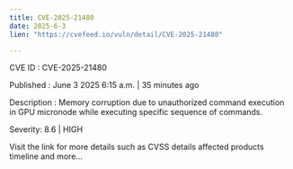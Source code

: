 ```yaml
---
title: CVE-2025-21480
date: 2025-6-3
lien: "https://cvefeed.io/vuln/detail/CVE-2025-21480"

---
```


CVE ID : CVE-2025-21480

Published :  June 3
2025
6:15 a.m. | 35 minutes ago

Description : Memory corruption due to unauthorized command execution in GPU micronode while executing specific sequence of commands.

Severity: 8.6 | HIGH

Visit the link for more details
such as CVSS details
affected products
timeline
and more...
